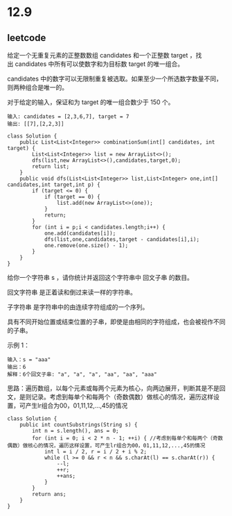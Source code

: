 # 12.9
## leetcode

给定一个无重复元素的正整数数组 candidates 和一个正整数 target ，找出 candidates 中所有可以使数字和为目标数 target 的唯一组合。

candidates 中的数字可以无限制重复被选取。如果至少一个所选数字数量不同，则两种组合是唯一的。 

对于给定的输入，保证和为 target 的唯一组合数少于 150 个。

```
输入: candidates = [2,3,6,7], target = 7
输出: [[7],[2,2,3]]
```

```
class Solution {
    public List<List<Integer>> combinationSum(int[] candidates, int target) {
        List<List<Integer>> list = new ArrayList<>();
        dfs(list,new ArrayList<>(),candidates,target,0);
        return list;
    }
    public void dfs(List<List<Integer>> list,List<Integer> one,int[] candidates,int target,int p) {
        if (target <= 0) {
            if (target == 0) {
                list.add(new ArrayList<>(one));
            }
            return;
        }
        for (int i = p;i < candidates.length;i++) {
            one.add(candidates[i]);
            dfs(list,one,candidates,target - candidates[i],i);
            one.remove(one.size() - 1);
        }
    }
}
```

给你一个字符串 s ，请你统计并返回这个字符串中 回文子串 的数目。

回文字符串 是正着读和倒过来读一样的字符串。

子字符串 是字符串中的由连续字符组成的一个序列。

具有不同开始位置或结束位置的子串，即使是由相同的字符组成，也会被视作不同的子串。

示例 1：

```
输入：s = "aaa"
输出：6
解释：6个回文子串: "a", "a", "a", "aa", "aa", "aaa"
```


思路：遍历数组，以每个元素或每两个元素为核心，向两边展开，判断其是不是回文，是则记录。考虑到每单个和每两个（奇数偶数）做核心的情况，遍历这样设置，可产生lr组合为00，01,11,12,...,45的情况



```
class Solution {
    public int countSubstrings(String s) {
        int n = s.length(), ans = 0;
        for (int i = 0; i < 2 * n - 1; ++i) { //考虑到每单个和每两个（奇数偶数）做核心的情况，遍历这样设置，可产生lr组合为00，01,11,12,...,45的情况
            int l = i / 2, r = i / 2 + i % 2;
            while (l >= 0 && r < n && s.charAt(l) == s.charAt(r)) {
                --l;
                ++r;
                ++ans;
            }
        }
        return ans;
    }
}
```

